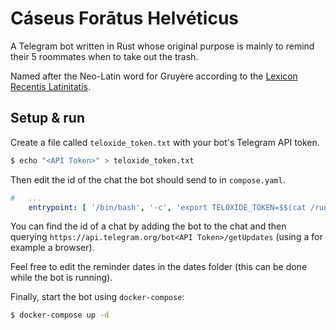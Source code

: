 # Cáseus Forātus Helvéticus

A Telegram bot written in Rust whose original purpose is mainly to remind their 5 roommates when to take out the trash.

Named after the Neo-Latin word for Gruyère according to the [Lexicon Recentis Latinitatis](https://www.vatican.va/roman_curia/institutions_connected/latinitas/documents/rc_latinitas_20040601_lexicon_it.html).

## Setup & run

Create a file called `teloxide_token.txt` with your bot's Telegram API token.

```bash
$ echo "<API Token>" > teloxide_token.txt
```

Then edit the id of the chat the bot should send to in `compose.yaml`.

```yaml
#   ...
    entrypoint: [ '/bin/bash', '-c', 'export TELOXIDE_TOKEN=$$(cat /run/secrets/teloxide_token) ; ./caseus-foratus-helveticus "<Chat id here>"' ]
```

You can find the id of a chat by adding the bot to the chat and then querying `https://api.telegram.org/bot<API Token>/getUpdates` (using a for example a browser).

Feel free to edit the reminder dates in the dates folder (this can be done while the bot is running).

Finally, start the bot using `docker-compose`:

```bash
$ docker-compose up -d
```